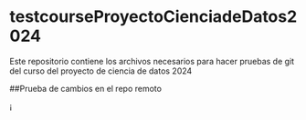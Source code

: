 # testcourseProyectoCienciadeDatos2024
Este repositorio contiene los archivos necesarios para hacer pruebas de git del curso del proyecto de  ciencia de datos 2024

##Prueba de cambios en el repo remoto

¡[](https://international.udemedellin.edu.co/wp-content/uploads/2021/07/iteso.jpg)
